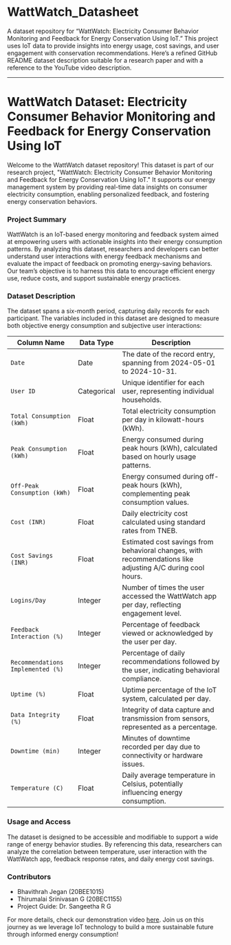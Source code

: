 # WattWatch_Datasheet
A dataset repository for “WattWatch: Electricity Consumer Behavior Monitoring and Feedback for Energy Conservation Using IoT.” This project uses IoT data to provide insights into energy usage, cost savings, and user engagement with conservation recommendations.
Here’s a refined GitHub README dataset description suitable for a research paper and with a reference to the YouTube video description.

---

# WattWatch Dataset: Electricity Consumer Behavior Monitoring and Feedback for Energy Conservation Using IoT

Welcome to the WattWatch dataset repository! This dataset is part of our research project, "WattWatch: Electricity Consumer Behavior Monitoring and Feedback for Energy Conservation Using IoT." It supports our energy management system by providing real-time data insights on consumer electricity consumption, enabling personalized feedback, and fostering energy conservation behaviors.

### Project Summary

WattWatch is an IoT-based energy monitoring and feedback system aimed at empowering users with actionable insights into their energy consumption patterns. By analyzing this dataset, researchers and developers can better understand user interactions with energy feedback mechanisms and evaluate the impact of feedback on promoting energy-saving behaviors. Our team’s objective is to harness this data to encourage efficient energy use, reduce costs, and support sustainable energy practices.

### Dataset Description

The dataset spans a six-month period, capturing daily records for each participant. The variables included in this dataset are designed to measure both objective energy consumption and subjective user interactions:

| Column Name                    | Data Type  | Description                                                                                             |
|--------------------------------|------------|---------------------------------------------------------------------------------------------------------|
| `Date`                         | Date       | The date of the record entry, spanning from 2024-05-01 to 2024-10-31.                                   |
| `User ID`                      | Categorical| Unique identifier for each user, representing individual households.                                     |
| `Total Consumption (kWh)`      | Float      | Total electricity consumption per day in kilowatt-hours (kWh).                                          |
| `Peak Consumption (kWh)`       | Float      | Energy consumed during peak hours (kWh), calculated based on hourly usage patterns.                     |
| `Off-Peak Consumption (kWh)`   | Float      | Energy consumed during off-peak hours (kWh), complementing peak consumption values.                     |
| `Cost (INR)`                   | Float      | Daily electricity cost calculated using standard rates from TNEB.                                       |
| `Cost Savings (INR)`           | Float      | Estimated cost savings from behavioral changes, with recommendations like adjusting A/C during cool hours.|
| `Logins/Day`                   | Integer    | Number of times the user accessed the WattWatch app per day, reflecting engagement level.               |
| `Feedback Interaction (%)`     | Integer    | Percentage of feedback viewed or acknowledged by the user per day.                                      |
| `Recommendations Implemented (%)` | Integer | Percentage of daily recommendations followed by the user, indicating behavioral compliance.             |
| `Uptime (%)`                   | Float      | Uptime percentage of the IoT system, calculated per day.                                               |
| `Data Integrity (%)`           | Float      | Integrity of data capture and transmission from sensors, represented as a percentage.                   |
| `Downtime (min)`               | Integer    | Minutes of downtime recorded per day due to connectivity or hardware issues.                           |
| `Temperature (C)`              | Float      | Daily average temperature in Celsius, potentially influencing energy consumption.                       |

### Usage and Access

The dataset is designed to be accessible and modifiable to support a wide range of energy behavior studies. By referencing this data, researchers can analyze the correlation between temperature, user interaction with the WattWatch app, feedback response rates, and daily energy cost savings.

### Contributors

- Bhavithrah Jegan (20BEE1015)
- Thirumalai Srinivasan G (20BEC1155)
- Project Guide: Dr. Sangeetha R G

For more details, check our demonstration video [here](https://www.youtube.com/watch?v=your-video-link). Join us on this journey as we leverage IoT technology to build a more sustainable future through informed energy consumption!
